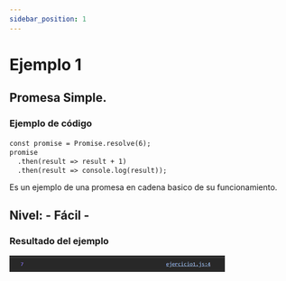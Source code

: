 ```yaml
---
sidebar_position: 1
---
```


# Ejemplo 1

## Promesa Simple.

### Ejemplo de código

```
const promise = Promise.resolve(6);
promise
  .then(result => result + 1)
  .then(result => console.log(result)); 
```

Es un ejemplo de una promesa en cadena basico de su funcionamiento.

## Nivel: - Fácil -

### Resultado del ejemplo
![Texto alternativo](img/ej1.png)